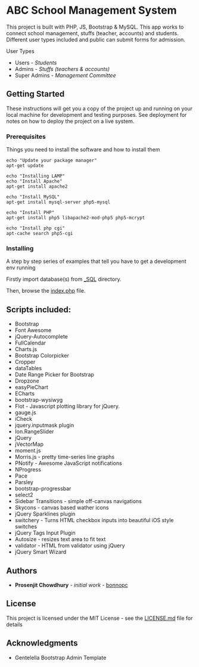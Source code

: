 # ABC School Management System
This project is built with PHP, JS, Bootstrap & MySQL. This app works to connect school management, stuffs (teacher, accounts) and students. Different user types included and public can submit forms for admission.

User Types
* Users - *Students*
* Admins - *Stuffs (teachers & accounts)*
* Super Admins - *Management Committee*

## Getting Started
These instructions will get you a copy of the project up and running on your local machine for development and testing purposes. See deployment for notes on how to deploy the project on a live system.

### Prerequisites
Things you need to install the software and how to install them
```
echo "Update your package manager"
apt-get update

echo "Installing LAMP"
echo "Install Apache"
apt-get install apache2

echo "Install MySQL"
apt-get install mysql-server php5-mysql

echo "Install PHP"
apt-get install php5 libapache2-mod-php5 php5-mcrypt

echo "Install php cgi"
apt-cache search php5-cgi
```

### Installing
A step by step series of examples that tell you have to get a development env running

Firstly import database(s) from [_SQL](_SQL/) directory.

Then, browse the [index.php](https://localhost/abc_school_management/index.php) file.

## Scripts included:
* Bootstrap
* Font Awesome
* jQuery-Autocomplete
* FullCalendar
* Charts.js
* Bootstrap Colorpicker
* Cropper
* dataTables
* Date Range Picker for Bootstrap
* Dropzone
* easyPieChart
* ECharts
* bootstrap-wysiwyg
* Flot - Javascript plotting library for jQuery.
* gauge.js
* iCheck
* jquery.inputmask plugin
* Ion.RangeSlider
* jQuery
* jVectorMap
* moment.js
* Morris.js - pretty time-series line graphs
* PNotify - Awesome JavaScript notifications
* NProgress
* Pace
* Parsley
* bootstrap-progressbar
* select2
* Sidebar Transitions - simple off-canvas navigations
* Skycons - canvas based wather icons
* jQuery Sparklines plugin
* switchery - Turns HTML checkbox inputs into beautiful iOS style switches
* jQuery Tags Input Plugin
* Autosize - resizes text area to fit text
* validator - HTML from validator using jQuery
* jQuery Smart Wizard

## Authors
* **Prosenjit Chowdhury** - *initial work* - [bonnopc](https://github.com/bonnopc)

## License
This project is licensed under the MIT License - see the [LICENSE.md](./LICENSE.md) file for details

## Acknowledgments
* Gentelella Bootstrap Admin Template